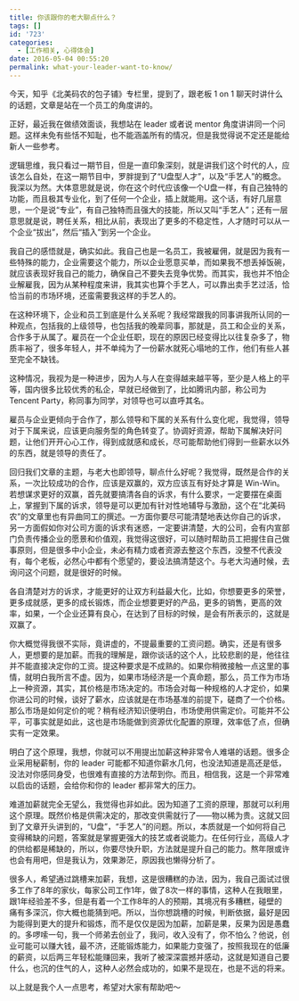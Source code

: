 ```yaml
---
title: 你该跟你的老大聊点什么？
tags: []
id: '723'
categories:
  - [工作相关, 心得体会]
date: 2016-05-04 00:55:20
permalink: what-your-leader-want-to-know/
---
```


今天，知乎《北美码农的包子铺》专栏里，提到了，跟老板 1 on 1 聊天时讲什么的话题，文章是站在一个员工的角度讲的。

正好，最近我在做绩效面谈，我想站在 leader 或者说 mentor 角度讲讲同一个问题。这样未免有些恬不知耻，也不能涵盖所有的情况，但是我觉得说不定还是能给新人一些参考。
<!-- more -->
逻辑思维，我只看过一期节目，但是一直印象深刻，就是讲我们这个时代的人，应该怎么自处，在这一期节目中，罗胖提到了“U盘型人才”，以及“手艺人”的概念。我深以为然。大体意思就是说，你在这个时代应该像一个U盘一样，有自己独特的功能，而且极其专业化，到了任何一个企业，插上就能用。这个话，有好几层意思，一个是说“专业”，有自己独特而且强大的技能，所以又叫“手艺人”；还有一层意思就是说，聘任关系，相比从前，表现出了更多的不稳定性，人才随时可以从一个企业“拔出”，然后“插入”到另一个企业。

我自己的感悟就是，确实如此。我自己也是一名员工，我被雇佣，就是因为我有一些特殊的能力，企业需要这个能力，所以企业愿意买单，而如果我不想丢掉饭碗，就应该表现好我自己的能力，确保自己不要失去竞争优势。而其实，我也并不怕企业解雇我，因为从某种程度来讲，我其实也算个手艺人，可以靠出卖手艺过活，恰恰当前的市场环境，还蛮需要我这样的手艺人的。

在这种环境下，企业和员工到底是什么关系呢？我经常跟我的同事讲我所认同的一种观点，包括我的上级领导，也包括我的晚辈同事，那就是，员工和企业的关系，合作多于从属了。雇员在一个企业任职，现在的原因已经变得比以往复杂多了，物质丰裕了，很多年轻人，并不单纯为了一份薪水就死心塌地的工作，他们有些人甚至完全不缺钱。

这种情况，我视为是一种进步，因为人与人在变得越来越平等，至少是人格上的平等，国内很多比较优秀的私企，早就已经做到了，比如腾讯内部，称公司为 Tencent Party，称同事为同学，对领导也可以直呼其名。

雇员与企业更倾向于合作了，那么领导和下属的关系有什么变化呢，我觉得，领导对于下属来说，应该更向服务型的角色转变了。协调好资源，帮助下属解决好问题，让他们开开心心工作，得到成就感和成长，尽可能帮助他们得到一些薪水以外的东西，就是领导的责任了。

回归我们文章的主题，与老大也即领导，聊点什么好呢？我觉得，既然是合作的关系，一次比较成功的合作，应该是双赢的，双方应该互有好处才算是 Win-Win。若想谋求更好的双赢，首先就要搞清各自的诉求，有什么要求，一定要摆在桌面上，掌握到下属的诉求，领导是可以更加有针对性地辅导与激励，这个在“北美码农”的文章里也有异曲同工的撰述。一方面你要尽可能清楚地表达你自己的诉求，另一方面假如你对公司方面的诉求有迷惑，一定要讲清楚，大的公司，会有内宣部门负责传播企业的愿景和价值观，我觉得这很好，可以随时帮助员工把握住自己做事原则，但是很多中小企业，未必有精力或者资源去整这个东西，没整不代表没有，每个老板，必然心中都有个愿望的，要设法搞清楚这个。与老大沟通时候，去询问这个问题，就是很好的时候。

各自清楚对方的诉求，才能更好的让双方利益最大化，比如，你想要更多的荣誉，更多成就感，更多的成长锻炼，而企业想要更好的产品，更多的销售，更高的效率，如果，一个企业还算有良心，在达到了目标的时候，是会有所表示的，这就是双赢了。

你大概觉得我很不实际，竟讲虚的，不提最重要的工资问题。确实，还是有很多人，更想要的是加薪。而我的理解是，跟你谈话的这个人，比较悲剧的是，他往往并不能直接决定你的工资。提这种要求是不成熟的。如果你稍微接触一点这里的事情，就明白我所言不虚。因为，如果市场经济是一个真命题，那么，员工作为市场上一种资源，其实，其价格是市场决定的。市场会对每一种规格的人才定价，如果你进公司的时候，谈好了薪水，应该就是在市场基准的前提下，磋商了一个价格。那么市场是如何定价的呢？稍有经济知识便明白，市场使用供需定价。可能并不公平，可事实就是如此，这也是市场能做到资源优化配置的原理，效率低了点，但确实有一定效果。

明白了这个原理，我想，你就可以不用提出加薪这种非常令人难堪的话题。很多企业采用秘薪制，你的 leader 可能都不知道你薪水几何，也没法知道是高还是低，没法对你感同身受，也很难有直接的方法帮到你。而且，相信我，这是一个非常难以启齿的话题，会给你和你的 leader 都非常大的压力。

难道加薪就完全无望么，我觉得也非如此。因为知道了工资的原理，那就可以利用这个原理。既然价格是供需决定的，那改变供需就行了——物以稀为贵。这就又回到了文章开头讲到的，“U盘”，“手艺人”的问题。所以，本质就是一个如何将自己变得稀缺的问题，答案就是掌握更强大的技艺或者说能力。在任何行业，高级人才的供给都是稀缺的，所以，你要尽快升职，方法就是提升自己的能力。熬年限或许也会有用吧，但是我认为，效果渺茫，原因我也懒得分析了。

很多人，希望通过跳槽来加薪，我想，这是很糟糕的办法，因为，我自己面试过很多工作了8年的家伙，每家公司工作1年，做了8次一样的事情，这种人在我眼里，跟1年经验差不多，但是有着一个工作8年的人的预期，其境况有多糟糕，碰壁的痛有多深沉，你大概也能猜到吧。所以，当你想跳槽的时候，判断依据，最好是因为能得到更大的提升和锻炼，而不是仅仅是因为加薪，加薪是果，反果为因是愚蠢的。多啰嗦一句，我一个师弟去创业了，我问，收入没有了，你不怕么？他说，创业可能可以赚大钱，最不济，还能锻炼能力，如果能力变强了，按照我现在的低廉的薪资，以后两三年轻松能赚回来，我听了被深深震撼并感动，这就是知道自己要什么，也沉的住气的人，这种人必然会成功的，如果不是现在，也是不远的将来。

以上就是我个人一点思考，希望对大家有帮助吧～